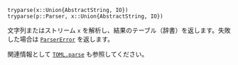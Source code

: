 ```
tryparse(x::Union{AbstractString, IO})
tryparse(p::Parser, x::Union{AbstractString, IO})
```

文字列またはストリーム `x` を解析し、結果のテーブル（辞書）を返します。失敗した場合は [`ParserError`](@ref) を返します。

関連情報として [`TOML.parse`](@ref) も参照してください。
